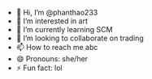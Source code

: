 - 👋 Hi, I’m @phanthao233
- 👀 I’m interested in art
- 🌱 I’m currently learning SCM
- 💞️ I’m looking to collaborate on trading
- 📫 How to reach me abc
- 😄 Pronouns: she/her
- ⚡ Fun fact: lol

<!---
phanthao233/phanthao233 is a ✨ special ✨ repository because its `README.md` (this file) appears on your GitHub profile.
You can click the Preview link to take a look at your changes.
--->
